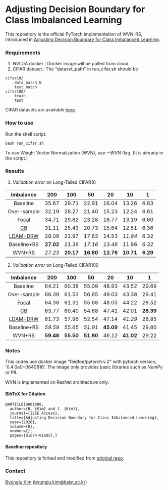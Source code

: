 # Adjusting Decision Boundary for Class Imbalanced Learning
This repository is the official PyTorch implementation of WVN-RS, introduced in [Adjusting Decision Boundary for Class Imbalanced Learning](https://ieeexplore.ieee.org/document/9081988).


### Requirements
1. NVIDIA docker : Docker image will be pulled from cloud.
2. CIFAR dataset : The "dataset_path" in run_cifar.sh should be
```
cifar10/
    data_batch_N
    test_batch
cifar100/
    train
    test
```
CIFAR datasets are available [here](https://www.cs.toronto.edu/~kriz/cifar.html).

### How to use
Run the shell script.
```
bash run_cifar.sh
```
To use Weight Vector Normalization (WVN), use --WVN flag. (It is already in the script.)

### Results
1. *Validation error* on Long-Tailed CIFAR10

Imbalance|200|100|50|20|10|1
:---:|:---:|:---:|:---:|:---:|:---:|:---:
Baseline   | 35.67 | 29.71 | 22.91 | 16.04 | 13.26 | 6.83
Over-sample| 32.19 | 28.27 | 21.40 | 15.23 | 12.24 | 6.61
[Focal](https://arxiv.org/abs/1708.02002)      | 34.71 | 29.62 | 23.28 | 16.77 | 13.19 | 6.60 
[CB](https://arxiv.org/abs/1901.05555)         | 31.11 | 25.43 | 20.73 | 15.64 | 12.51 | 6.36 
[LDAM-DRW](https://arxiv.org/abs/1906.07413)   | 28.09 | 22.97 | 17.83 | 14.53 | *11.84* | 6.32 
Baseline+RS| **27.02** | *21.36* | *17.16* | *13.46* | 11.86 | *6.32* 
WVN+RS     | *27.23* | **20.17** | **16.80** | **12.76** | **10.71** | **6.29** 


2. *Validation error* on Long-Tailed CIFAR100

Imbalance|200|100|50|20|10|1
:---:|:---:|:---:|:---:|:---:|:---:|:---:
Baseline   | 64.21 | 60.38 | 55.09 | 48.93 | 43.52 | 29.69
Over-sample| 66.39 | 61.53 | 56.65 | 49.03 | 43.38 | 29.41
[Focal](https://arxiv.org/abs/1708.02002)      | 64.38 | 61.31 | 55.68 | 48.05 | 44.22 | *28.52*
[CB](https://arxiv.org/abs/1901.05555)         | 63.77 | 60.40 | 54.68 | 47.41 | 42.01 | **28.39**
[LDAM-DRW](https://arxiv.org/abs/1906.07413)   | 61.73 | 57.96 | 52.54 | 47.14 | *41.29* | 28.85
Baseline+RS| *59.59* | *55.65* | *51.91* | **45.09** | 41.45 | 29.80
WVN+RS     | **59.48** | **55.50** | **51.80** | *46.12* | **41.02** | 29.22




### Notes
This codes use docker image "feidfoe/pytorch:v.2" with pytorch version, '0.4.0a0+0640816'.
The image only provides basic libraries such as NumPy or PIL.

WVN is implemented on ResNet architecture only.

#### BibTeX for Citation
```
@ARTICLE{9081988,
  author={B. {Kim} and J. {Kim}},
  journal={IEEE Access}, 
  title={Adjusting Decision Boundary for Class Imbalanced Learning}, 
  year={2020},
  volume={8},
  number={},
  pages={81674-81685},}
```

#### Baseline repository
This repository is forked and modified from [original repo](https://github.com/bearpaw/pytorch-classification).


### Contact
[Byungju Kim](https://feidfoe.github.io/) (byungju.kim@kaist.ac.kr)
